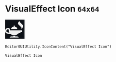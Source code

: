 # VisualEffect Icon `64x64`
<img src="/img/VisualEffect%20Icon.png" width=64 height=64>

``` CSharp
EditorGUIUtility.IconContent("VisualEffect Icon")
```
```
VisualEffect Icon
```
